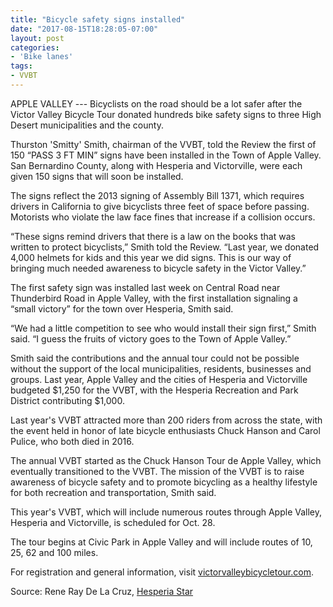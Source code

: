```yaml
---
title: "Bicycle safety signs installed"
date: "2017-08-15T18:28:05-07:00"
layout: post
categories:
- 'Bike lanes'
tags:
- VVBT
---
```


APPLE VALLEY --- Bicyclists on the road should be a lot safer after the Victor Valley Bicycle Tour donated hundreds bike safety signs to three High Desert municipalities and the county.

Thurston 'Smitty' Smith, chairman of the VVBT, told the Review the first of 150 “PASS 3 FT MIN” signs have been installed in the Town of Apple Valley. San Bernardino County, along with Hesperia and Victorville, were each given 150 signs that will soon be installed.

The signs reflect the 2013 signing of Assembly Bill 1371, which requires drivers in California to give bicyclists three feet of space before passing. Motorists who violate the law face fines that increase if a collision occurs.

“These signs remind drivers that there is a law on the books that was written to protect bicyclists,” Smith told the Review. “Last year, we donated 4,000 helmets for kids and this year we did signs. This is our way of bringing much needed awareness to bicycle safety in the Victor Valley.”

The first safety sign was installed last week on Central Road near Thunderbird Road in Apple Valley, with the first installation signaling a “small victory” for the town over Hesperia, Smith said.

“We had a little competition to see who would install their sign first,” Smith said. “I guess the fruits of victory goes to the Town of Apple Valley.”

Smith said the contributions and the annual tour could not be possible without the support of the local municipalities, residents, businesses and groups. Last year, Apple Valley and the cities of Hesperia and Victorville budgeted $1,250 for the VVBT, with the Hesperia Recreation and Park District contributing $1,000.

Last year's VVBT attracted more than 200 riders from across the state, with the event held in honor of late bicycle enthusiasts Chuck Hanson and Carol Pulice, who both died in 2016.

The annual VVBT started as the Chuck Hanson Tour de Apple Valley, which eventually transitioned to the VVBT. The mission of the VVBT is to raise awareness of bicycle safety and to promote bicycling as a healthy lifestyle for both recreation and transportation, Smith said.

This year's VVBT, which will include numerous routes through Apple Valley, Hesperia and Victorville, is scheduled for Oct. 28.

The tour begins at Civic Park in Apple Valley and will include routes of 10, 25, 62 and 100 miles.

For registration and general information, visit [victorvalleybicycletour.com](https://www.victorvalleybicycletour.com/).

Source: Rene Ray De La Cruz, [Hesperia Star](https://www.hesperiastar.com/)